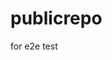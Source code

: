 # publicrepo
for e2e test






















































































































































































































































































































































































































































































































































































































































































































































































































































































































































































































































































































































































































































































































































































































































































































































































































































































































































































































































































































































































































































































































































































































































































































































































































































































































































































































































































































































































































































































































































































































































































































































































































































































































































































































































































































































































































































































































































































































































































































































































































































































































































